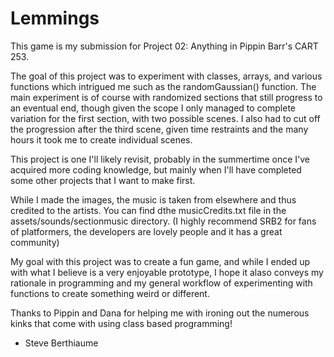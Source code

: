 # Lemmings

This game is my submission for Project 02: Anything in Pippin Barr's CART 253. 

The goal of this project was to experiment with classes, arrays, and various functions which intrigued me such as the randomGaussian() function. The main experiment is of course with randomized sections that still progress to an eventual end, though given the scope I only managed to complete variation for the first section, with two possible scenes. I also had to cut off the progression after the third scene, given time restraints and the many hours it took me to create individual scenes.

This project is one I'll likely revisit, probably in the summertime once I've acquired more coding knowledge, but mainly when I'll have completed some other projects that I want to make first.

While I made the images, the music is taken from elsewhere and thus credited to the artists. You can find dthe musicCredits.txt file in the assets/sounds/sectionmusic directory. (I highly recommend SRB2 for fans of platformers, the developers are lovely people and it has a great community)

My goal with this project was to create a fun game, and while I ended up with what I believe is a very enjoyable prototype, I hope it alaso conveys my rationale in programming and my general workflow of experimenting with functions to create something weird or different.

Thanks to Pippin and Dana for helping me with ironing out the numerous kinks that come with using class based programming!

- Steve Berthiaume